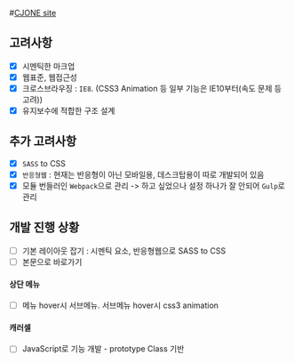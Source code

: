 #[CJONE site](http://www.cjone.com/)

## 고려사항 

- [x] 시멘틱한 마크업 <br>
- [x] 웹표준, 웹접근성 <br>
- [x] 크로스브라우징 : `IE8`. (CSS3 Animation 등 일부 기능은 IE10부터(속도 문제 등 고려))
- [x] 유지보수에 적합한 구조 설계 <br>

## 추가 고려사항

- [x] `SASS` to CSS <br>
- [x] `반응형웹` : 현재는 반응형이 아닌 모바일용, 데스크탑용이 따로 개발되어 있음  <br>
- [x] 모듈 번들러인 `Webpack`으로 관리 -> 하고 싶었으나 설정 하나가 잘 안되어 `Gulp`로 관리 <br>

## 개발 진행 상황

- [ ] 기본 레이아웃 잡기 : 시멘틱 요소, 반응형웹으로 SASS to CSS <br>
- [ ] 본문으로 바로가기 <br>

#### 상단 메뉴 

- [ ] 메뉴 hover시 서브메뉴. 서브메뉴 hover시 css3 animation <br>

#### 캐러셀

- [ ] JavaScript로 기능 개발 - prototype Class 기반 